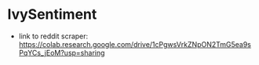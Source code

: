 # IvySentiment
* link to reddit scraper: https://colab.research.google.com/drive/1cPgwsVrkZNpON2TmG5ea9sPqYCs_jEoM?usp=sharing


